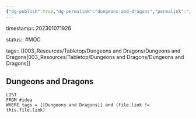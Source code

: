 ```yaml
---
{"dg-publish":true,"dg-permalink":"dungeons-and-dragons","permalink":"/dungeons-and-dragons/"}
---
```



timestamp:: 202301071926

status:: #MOC

tags:: [[003_Resources/Tabletop/Dungeons and Dragons/Dungeons and Dragons\|003_Resources/Tabletop/Dungeons and Dragons/Dungeons and Dragons]]

## Dungeons and Dragons

```dataview
LIST
FROM #idea
WHERE tags = [[Dungeons and Dragons]] and (file.link != this.file.link)
```
